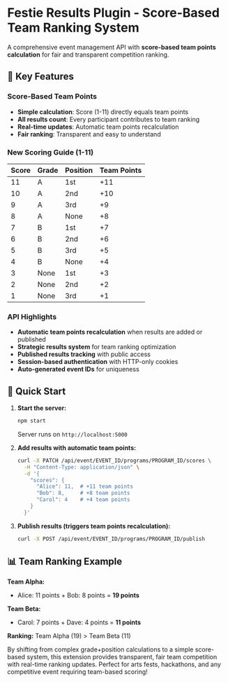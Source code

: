 # Festie Results Plugin - Score-Based Team Ranking System

A comprehensive event management API with **score-based team points calculation** for fair and transparent competition ranking.

## 🚀 Key Features

### Score-Based Team Points
- **Simple calculation**: Score (1-11) directly equals team points
- **All results count**: Every participant contributes to team ranking
- **Real-time updates**: Automatic team points recalculation
- **Fair ranking**: Transparent and easy to understand

### New Scoring Guide (1-11)
| Score | Grade | Position | Team Points |
|-------|--------|----------|-------------|
| 11 | A | 1st | +11 |
| 10 | A | 2nd | +10 |
| 9 | A | 3rd | +9 |
| 8 | A | None | +8 |
| 7 | B | 1st | +7 |
| 6 | B | 2nd | +6 |
| 5 | B | 3rd | +5 |
| 4 | B | None | +4 |
| 3 | None | 1st | +3 |
| 2 | None | 2nd | +2 |
| 1 | None | 3rd | +1 |

### API Highlights
- **Automatic team points recalculation** when results are added or published
- **Strategic results system** for team ranking optimization
- **Published results tracking** with public access
- **Session-based authentication** with HTTP-only cookies
- **Auto-generated event IDs** for uniqueness

## 🎯 Quick Start

1. **Start the server:**
   ```bash
   npm start
   ```
   Server runs on `http://localhost:5000`

2. **Add results with automatic team points:**
   ```bash
   curl -X PATCH /api/event/EVENT_ID/programs/PROGRAM_ID/scores \
     -H "Content-Type: application/json" \
     -d '{
       "scores": {
         "Alice": 11,  # +11 team points
         "Bob": 8,     # +8 team points
         "Carol": 4    # +4 team points  
       }
     }'
   ```

3. **Publish results (triggers team points recalculation):**
   ```bash
   curl -X POST /api/event/EVENT_ID/programs/PROGRAM_ID/publish
   ```

## 📊 Team Ranking Example

**Team Alpha:**
- Alice: 11 points + Bob: 8 points = **19 points**

**Team Beta:** 
- Carol: 7 points + Dave: 4 points = **11 points**

**Ranking:** Team Alpha (19) > Team Beta (11)

By shifting from complex grade+position calculations to a simple score-based system, this extension provides transparent, fair team competition with real-time ranking updates. Perfect for arts fests, hackathons, and any competitive event requiring team-based scoring!
